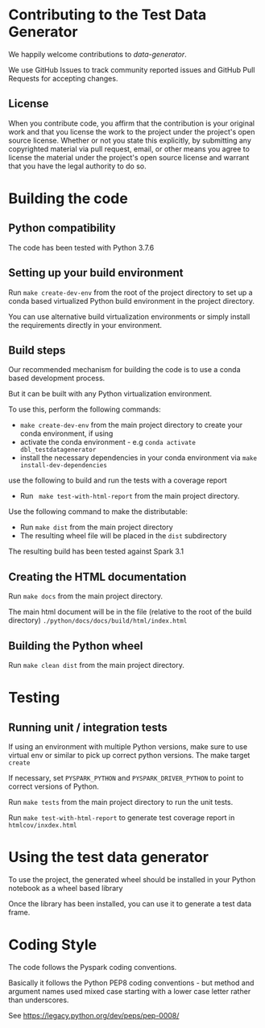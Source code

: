 # Contributing to the Test Data Generator
We happily welcome contributions to *data-generator*. 

We use GitHub Issues to track community reported issues and GitHub Pull Requests for accepting changes.

## License

When you contribute code, you affirm that the contribution is your original work and that you 
license the work to the project under the project's open source license. Whether or not you 
state this explicitly, by submitting any copyrighted material via pull request, email, or 
other means you agree to license the material under the project's open source license and 
warrant that you have the legal authority to do so.

# Building the code

## Python compatibility

The code has been tested with Python 3.7.6 

## Setting up your build environment
Run `make create-dev-env` from the root of the project directory to 
set up a conda based virtualized Python build environment in the project directory.

You can use alternative build virtualization environments or simply install the requirements
directly in your environment.


## Build steps

Our recommended mechanism for building the code is to use a conda based development process. 

But it can be built with any Python virtualization environment.

To use this, perform the following commands:
  - `make create-dev-env` from the main project directory to create your conda environment, if using
  - activate the conda environment - e.g `conda activate dbl_testdatagenerator`
  - install the necessary dependencies in your conda environment via `make install-dev-dependencies`
  
  use the following to build and run the tests with a coverage report
  - Run  ` make test-with-html-report` from the main project directory.

Use the following command to make the distributable:
  - Run `make dist` from the main project directory
  - The resulting wheel file will be placed in the `dist` subdirectory
  
The resulting build has been tested against Spark 3.1

## Creating the HTML documentation

Run  `make docs` from the main project directory.

The main html document will be in the file (relative to the root of the build directory) `./python/docs/docs/build/html/index.html`

## Building the Python wheel
Run  `make clean dist` from the main project directory.

# Testing 

## Running unit / integration tests

If using an environment with multiple Python versions, make sure to use virtual env or 
similar to pick up correct python versions. The make target `create`

If necessary, set `PYSPARK_PYTHON` and `PYSPARK_DRIVER_PYTHON` to point to correct versions of Python.

Run  `make tests` from the main project directory to run the unit tests.

Run `make test-with-html-report` to generate test coverage report in `htmlcov/inxdex.html`

# Using the test data generator
To use the project, the generated wheel should be installed in your Python notebook as a wheel based library

Once the library has been installed, you can use it to generate a test data frame.

# Coding Style 

The code follows the Pyspark coding conventions. 

Basically it follows the Python PEP8 coding conventions - but method and argument names used mixed case starting with a lower case letter rather than underscores.

See https://legacy.python.org/dev/peps/pep-0008/
